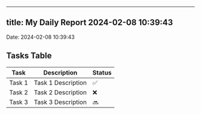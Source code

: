 
---
title: My Daily Report 2024-02-08 10:39:43
---

Date: 2024-02-08 10:39:43

## Tasks Table

| Task | Description | Status |
|------|-------------|--------|
| Task 1 | Task 1 Description | ✅ |
| Task 2 | Task 2 Description | ❌ |
| Task 3 | Task 3 Description | 🔜 |
